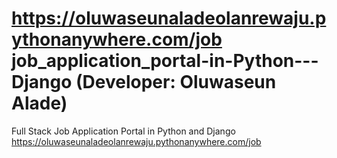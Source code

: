 # https://oluwaseunaladeolanrewaju.pythonanywhere.com/job   job_application_portal-in-Python---Django (Developer: Oluwaseun Alade)
Full Stack Job Application Portal in Python and Django https://oluwaseunaladeolanrewaju.pythonanywhere.com/job
